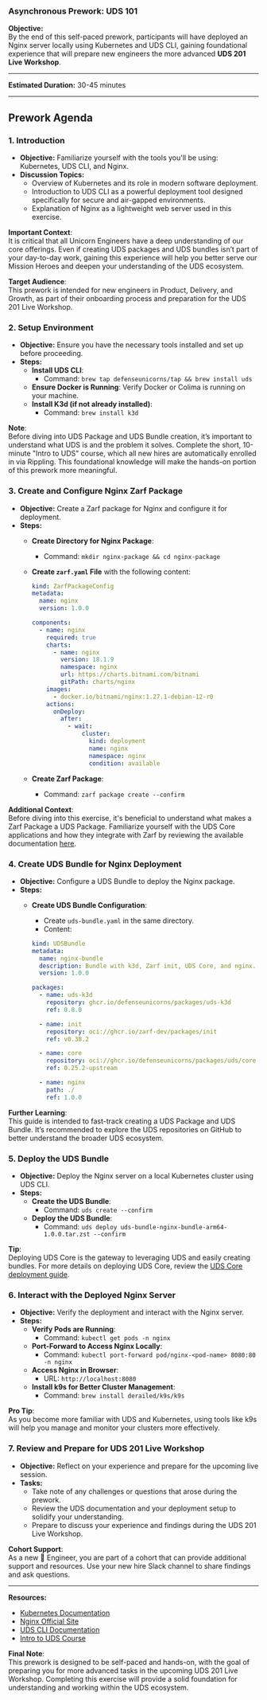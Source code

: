 ### Asynchronous Prework: **UDS 101**

**Objective:**  
By the end of this self-paced prework, participants will have deployed an Nginx server locally using Kubernetes and UDS CLI, gaining foundational experience that will prepare new engineers the more advanced **UDS 201 Live Workshop**.

---

**Estimated Duration:** 30-45 minutes

---

## Prework Agenda

### **1. Introduction**

- **Objective:** Familiarize yourself with the tools you'll be using: Kubernetes, UDS CLI, and Nginx.
- **Discussion Topics:**
  - Overview of Kubernetes and its role in modern software deployment.
  - Introduction to UDS CLI as a powerful deployment tool designed specifically for secure and air-gapped environments.
  - Explanation of Nginx as a lightweight web server used in this exercise.

**Important Context**:  
It is critical that all Unicorn Engineers have a deep understanding of our core offerings. Even if creating UDS packages and UDS bundles isn’t part of your day-to-day work, gaining this experience will help you better serve our Mission Heroes and deepen your understanding of the UDS ecosystem.

**Target Audience**:  
This prework is intended for new engineers in Product, Delivery, and Growth, as part of their onboarding process and preparation for the UDS 201 Live Workshop.

### **2. Setup Environment**

- **Objective:** Ensure you have the necessary tools installed and set up before proceeding.
- **Steps:**
  - **Install UDS CLI**:
    - Command: `brew tap defenseunicorns/tap && brew install uds`
  - **Ensure Docker is Running**: Verify Docker or Colima is running on your machine.
  - **Install K3d (if not already installed)**:
    - Command: `brew install k3d`

**Note**:  
Before diving into UDS Package and UDS Bundle creation, it’s important to understand what UDS is and the problem it solves. Complete the short, 10-minute "Intro to UDS" course, which all new hires are automatically enrolled in via Rippling. This foundational knowledge will make the hands-on portion of this prework more meaningful.

### **3. Create and Configure Nginx Zarf Package**

- **Objective:** Create a Zarf package for Nginx and configure it for deployment.
- **Steps:**
  - **Create Directory for Nginx Package**:
    - Command: `mkdir nginx-package && cd nginx-package`
  - **Create `zarf.yaml` File** with the following content:

    ```yaml
    kind: ZarfPackageConfig
    metadata:
      name: nginx
      version: 1.0.0

    components:
      - name: nginx
        required: true
        charts:
          - name: nginx
            version: 18.1.9
            namespace: nginx
            url: https://charts.bitnami.com/bitnami
            gitPath: charts/nginx
        images:
          - docker.io/bitnami/nginx:1.27.1-debian-12-r0
        actions:
          onDeploy:
            after:
              - wait:
                  cluster:
                    kind: deployment
                    name: nginx
                    namespace: nginx
                    condition: available
    ```

  - **Create Zarf Package**:
    - Command: `zarf package create --confirm`

**Additional Context**:  
Before diving into this exercise, it's beneficial to understand what makes a Zarf Package a UDS Package. Familiarize yourself with the UDS Core applications and how they integrate with Zarf by reviewing the available documentation [here](https://uds.defenseunicorns.com/docs/).

### **4. Create UDS Bundle for Nginx Deployment**

- **Objective:** Configure a UDS Bundle to deploy the Nginx package.
- **Steps:**
  - **Create UDS Bundle Configuration**:
    - Create `uds-bundle.yaml` in the same directory.
    - Content:

    ```yaml
    kind: UDSBundle
    metadata:
      name: nginx-bundle
      description: Bundle with k3d, Zarf init, UDS Core, and nginx.
      version: 1.0.0

    packages:
      - name: uds-k3d
        repository: ghcr.io/defenseunicorns/packages/uds-k3d
        ref: 0.8.0

      - name: init
        repository: oci://ghcr.io/zarf-dev/packages/init
        ref: v0.38.2

      - name: core
        repository: oci://ghcr.io/defenseunicorns/packages/uds/core
        ref: 0.25.2-upstream

      - name: nginx
        path: ./
        ref: 1.0.0
    ```

**Further Learning**:  
This guide is intended to fast-track creating a UDS Package and UDS Bundle. It’s recommended to explore the UDS repositories on GitHub to better understand the broader UDS ecosystem.

### **5. Deploy the UDS Bundle**

- **Objective:** Deploy the Nginx server on a local Kubernetes cluster using UDS CLI.
- **Steps:**
  - **Create the UDS Bundle**:
    - Command: `uds create --confirm`
  - **Deploy the UDS Bundle**:
    - Command: `uds deploy uds-bundle-nginx-bundle-arm64-1.0.0.tar.zst --confirm`

**Tip**:  
Deploying UDS Core is the gateway to leveraging UDS and easily creating bundles. For more details on deploying UDS Core, review the [UDS Core deployment guide](https://medium.com/defense-unicorns/from-zero-to-hero-kickstart-your-journey-with-uds-core-8409972c8bb9).

### **6. Interact with the Deployed Nginx Server**

- **Objective:** Verify the deployment and interact with the Nginx server.
- **Steps:**
  - **Verify Pods are Running**:
    - Command: `kubectl get pods -n nginx`
  - **Port-Forward to Access Nginx Locally**:
    - Command: `kubectl port-forward pod/nginx-<pod-name> 8080:80 -n nginx`
  - **Access Nginx in Browser**:
    - URL: `http://localhost:8080`
  - **Install k9s for Better Cluster Management**:
    - Command: `brew install derailed/k9s/k9s`

**Pro Tip**:  
As you become more familiar with UDS and Kubernetes, using tools like k9s will help you manage and monitor your clusters more effectively.

### **7. Review and Prepare for UDS 201 Live Workshop**

- **Objective:** Reflect on your experience and prepare for the upcoming live session.
- **Tasks:**
  - Take note of any challenges or questions that arose during the prework.
  - Review the UDS documentation and your deployment setup to solidify your understanding.
  - Prepare to discuss your experience and findings during the UDS 201 Live Workshop.

**Cohort Support**:  
As a new 🦄 Engineer, you are part of a cohort that can provide additional support and resources. Use your new hire Slack channel to share findings and ask questions.

---

**Resources:**

- [Kubernetes Documentation](https://kubernetes.io/docs/home/)
- [Nginx Official Site](https://www.nginx.com/)
- [UDS CLI Documentation](https://github.com/defenseunicorns/uds-cli)
- [Intro to UDS Course](https://app.rippling.com/apps/RipplingLMS/employee/my-courses)

**Final Note**:  
This prework is designed to be self-paced and hands-on, with the goal of preparing you for more advanced tasks in the upcoming UDS 201 Live Workshop. Completing this exercise will provide a solid foundation for understanding and working within the UDS ecosystem.
